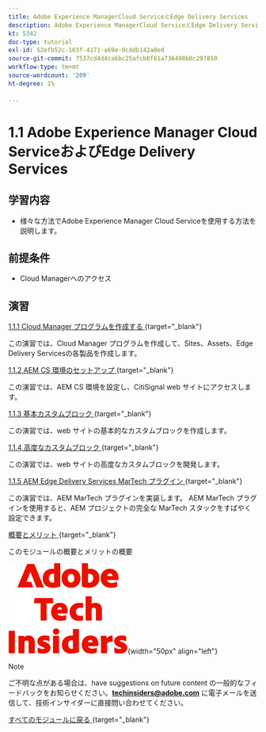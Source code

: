 ```yaml
---
title: Adobe Experience ManagerCloud ServiceとEdge Delivery Services
description: Adobe Experience ManagerCloud ServiceとEdge Delivery Services
kt: 5342
doc-type: tutorial
exl-id: 52efb52c-103f-4171-a69e-0cddb142a0ed
source-git-commit: 7537cd4d4ca6bc25afcb8f61a736498b0c297850
workflow-type: tm+mt
source-wordcount: '209'
ht-degree: 1%

---
```


# 1.1 Adobe Experience Manager Cloud ServiceおよびEdge Delivery Services

## 学習内容

- 様々な方法でAdobe Experience Manager Cloud Serviceを使用する方法を説明します。

## 前提条件

- Cloud Managerへのアクセス

## 演習

[1.1.1 Cloud Manager プログラムを作成する ](./ex1.md){target="_blank"}

この演習では、Cloud Manager プログラムを作成して、Sites、Assets、Edge Delivery Servicesの各製品を作成します。

[1.1.2 AEM CS 環境のセットアップ ](./ex2.md){target="_blank"}

この演習では、AEM CS 環境を設定し、CitiSignal web サイトにアクセスします。

[1.1.3 基本カスタムブロック ](./ex3.md){target="_blank"}

この演習では、web サイトの基本的なカスタムブロックを作成します。

[1.1.4 高度なカスタムブロック ](./ex4.md){target="_blank"}

この演習では、web サイトの高度なカスタムブロックを開発します。

[1.1.5 AEM Edge Delivery Services MarTech プラグイン ](./ex5.md){target="_blank"}

この演習では、AEM MarTech プラグインを実装します。 AEM MarTech プラグインを使用すると、AEM プロジェクトの完全な MarTech スタックをすばやく設定できます。

[ 概要とメリット ](./summary.md){target="_blank"}

このモジュールの概要とメリットの概要

![ 技術インサイダー ](./../../../assets/images/techinsiders.png){width="50px" align="left"}

>[!NOTE]
>
>ご不明な点がある場合は、have suggestions on future content の一般的なフィードバックをお知らせください。**techinsiders@adobe.com** に電子メールを送信して、技術インサイダーに直接問い合わせてください。

[ すべてのモジュールに戻る ](../../../overview.md){target="_blank"}
